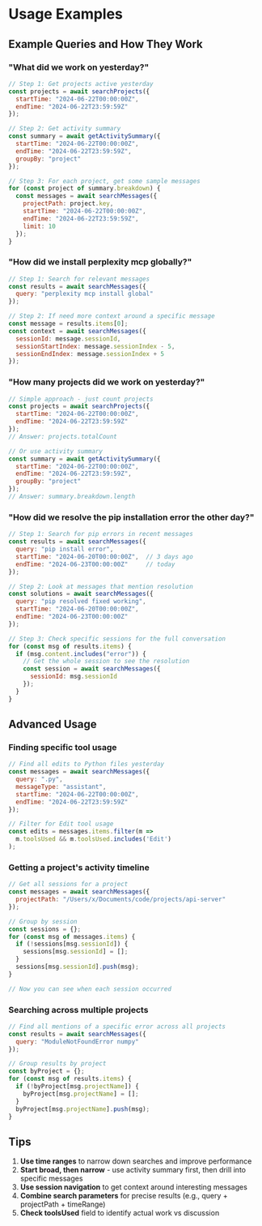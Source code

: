# Usage Examples

## Example Queries and How They Work

### "What did we work on yesterday?"

```javascript
// Step 1: Get projects active yesterday
const projects = await searchProjects({
  startTime: "2024-06-22T00:00:00Z",
  endTime: "2024-06-22T23:59:59Z"
});

// Step 2: Get activity summary
const summary = await getActivitySummary({
  startTime: "2024-06-22T00:00:00Z",  
  endTime: "2024-06-22T23:59:59Z",
  groupBy: "project"
});

// Step 3: For each project, get some sample messages
for (const project of summary.breakdown) {
  const messages = await searchMessages({
    projectPath: project.key,
    startTime: "2024-06-22T00:00:00Z",
    endTime: "2024-06-22T23:59:59Z",
    limit: 10
  });
}
```

### "How did we install perplexity mcp globally?"

```javascript
// Step 1: Search for relevant messages
const results = await searchMessages({
  query: "perplexity mcp install global"
});

// Step 2: If need more context around a specific message
const message = results.items[0];
const context = await searchMessages({
  sessionId: message.sessionId,
  sessionStartIndex: message.sessionIndex - 5,
  sessionEndIndex: message.sessionIndex + 5
});
```

### "How many projects did we work on yesterday?"

```javascript
// Simple approach - just count projects
const projects = await searchProjects({
  startTime: "2024-06-22T00:00:00Z",
  endTime: "2024-06-22T23:59:59Z"
});
// Answer: projects.totalCount

// Or use activity summary
const summary = await getActivitySummary({
  startTime: "2024-06-22T00:00:00Z",
  endTime: "2024-06-22T23:59:59Z",
  groupBy: "project"
});
// Answer: summary.breakdown.length
```

### "How did we resolve the pip installation error the other day?"

```javascript
// Step 1: Search for pip errors in recent messages
const results = await searchMessages({
  query: "pip install error",
  startTime: "2024-06-20T00:00:00Z",  // 3 days ago
  endTime: "2024-06-23T00:00:00Z"     // today
});

// Step 2: Look at messages that mention resolution
const solutions = await searchMessages({
  query: "pip resolved fixed working",
  startTime: "2024-06-20T00:00:00Z",
  endTime: "2024-06-23T00:00:00Z"
});

// Step 3: Check specific sessions for the full conversation
for (const msg of results.items) {
  if (msg.content.includes("error")) {
    // Get the whole session to see the resolution
    const session = await searchMessages({
      sessionId: msg.sessionId
    });
  }
}
```

## Advanced Usage

### Finding specific tool usage

```javascript
// Find all edits to Python files yesterday
const messages = await searchMessages({
  query: ".py",
  messageType: "assistant",
  startTime: "2024-06-22T00:00:00Z",
  endTime: "2024-06-22T23:59:59Z"
});

// Filter for Edit tool usage
const edits = messages.items.filter(m => 
  m.toolsUsed && m.toolsUsed.includes('Edit')
);
```

### Getting a project's activity timeline

```javascript
// Get all sessions for a project
const messages = await searchMessages({
  projectPath: "/Users/x/Documents/code/projects/api-server"
});

// Group by session
const sessions = {};
for (const msg of messages.items) {
  if (!sessions[msg.sessionId]) {
    sessions[msg.sessionId] = [];
  }
  sessions[msg.sessionId].push(msg);
}

// Now you can see when each session occurred
```

### Searching across multiple projects

```javascript
// Find all mentions of a specific error across all projects
const results = await searchMessages({
  query: "ModuleNotFoundError numpy"
});

// Group results by project
const byProject = {};
for (const msg of results.items) {
  if (!byProject[msg.projectName]) {
    byProject[msg.projectName] = [];
  }
  byProject[msg.projectName].push(msg);
}
```

## Tips

1. **Use time ranges** to narrow down searches and improve performance
2. **Start broad, then narrow** - use activity summary first, then drill into specific messages
3. **Use session navigation** to get context around interesting messages
4. **Combine search parameters** for precise results (e.g., query + projectPath + timeRange)
5. **Check toolsUsed** field to identify actual work vs discussion